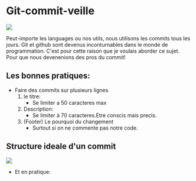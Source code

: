# Git-commit-veille

<img src="https://media1.tenor.com/images/864b1c85c67c84191b95b3bd8ec843c9/tenor.gif?itemid=4771225">

Peut-importe les languages ou nos utils, nous utilisons les commits tous les jours. Git et github sont devenus inconturnables dans le monde de programmation.
C'est pour cette raison que je voulais aborder ce sujet. Pour que nous devenenions des pros du commit!

## Les bonnes pratiques:

- Faire des commits sur plusieurs lignes
  1. le titre:
     - Se limiter a 50 caracteres max
  2. Description:
     - Se limiter à 70 caracteres.Etre conscis mais precis.
  3. (Footer) Le pourquoi du changement
     - Surtout si on ne commente pas notre code.

## Structure ideale d'un commit

<img src="https://cdn.thenewstack.io/media/2018/05/700759e3-deargit.png">

- Et en pratique:

<img src="">
